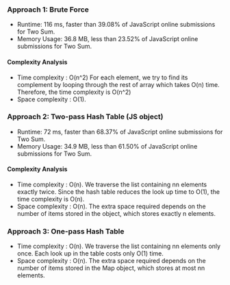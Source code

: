 ### Approach 1: Brute Force
* Runtime: 116 ms, faster than 39.08% of JavaScript online submissions for Two Sum.
* Memory Usage: 36.8 MB, less than 23.52% of JavaScript online submissions for Two Sum.

#### Complexity Analysis

* Time complexity : O(n^2) For each element, we try to find its complement by looping through the rest of array which takes O(n) time. Therefore, the time complexity is O(n^2)
*  Space complexity : O(1).
 

### Approach 2: Two-pass Hash Table (JS object)
* Runtime: 72 ms, faster than 68.37% of JavaScript online submissions for Two Sum.
* Memory Usage: 34.9 MB, less than 61.50% of JavaScript online submissions for Two Sum.

#### Complexity Analysis
* Time complexity : O(n). We traverse the list containing nn elements exactly twice. Since the hash table reduces the look up time to O(1), the time complexity is O(n).
* Space complexity : O(n). The extra space required depends on the number of items stored in the object, which stores exactly n elements.

### Approach 3: One-pass Hash Table
* Time complexity : O(n). We traverse the list containing nn elements only once. Each look up in the table costs only O(1) time.
* Space complexity : O(n). The extra space required depends on the number of items stored in the Map object, which stores at most nn elements.